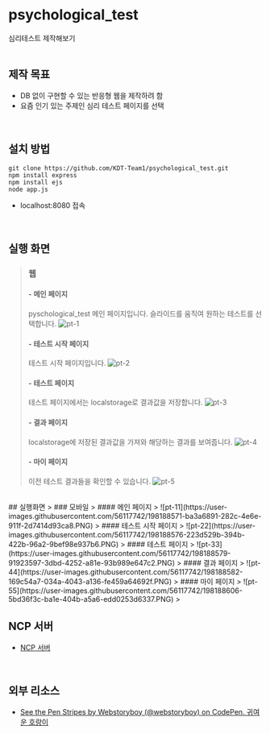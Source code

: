 # psychological_test
심리테스트 제작해보기
<br><br>

## 제작 목표
- DB 없이 구현할 수 있는 반응형 웹을 제작하려 함
- 요즘 인기 있는 주제인 심리 테스트 페이지를 선택
<br>

## 설치 방법
```
git clone https://github.com/KDT-Team1/psychological_test.git
npm install express
npm install ejs
node app.js
```
- localhost:8080 접속
<br>

## 실행 화면
> ### 웹
> #### - 메인 페이지
> pyschological_test 메인 페이지입니다. 슬라이드를 움직여 원하는 테스트를 선택합니다.
> ![pt-1](https://user-images.githubusercontent.com/56117742/198188530-ed6ef449-3ea3-462f-a4a2-7631f679cbfe.PNG)
> #### - 테스트 시작 페이지
> 테스트 시작 페이지입니다.
> ![pt-2](https://user-images.githubusercontent.com/56117742/198188613-cad20196-b42f-4d65-b8ff-6ecdade1a6de.PNG)
> #### - 테스트 페이지
> 테스트 페이지에서는 localstorage로 결과값을 저장합니다.
> ![pt-3](https://user-images.githubusercontent.com/56117742/198188617-936db70d-76ad-4254-9bbf-6794918aca49.PNG)
> #### - 결과 페이지
> localstorage에 저장된 결과값을 가져와 해당하는 결과를 보여줍니다.
> ![pt-4](https://user-images.githubusercontent.com/56117742/198188633-66ce7743-ecc8-454c-b211-251e6b530ca8.PNG)
> #### - 마이 페이지
> 이전 테스트 결과들을 확인할 수 있습니다.
> ![pt-5](https://user-images.githubusercontent.com/56117742/198188565-e5b56b2f-4574-4320-aa21-6d117e35a006.PNG)
<br>
## 실행화면
> ### 모바일
> #### 메인 페이지
> ![pt-11](https://user-images.githubusercontent.com/56117742/198188571-ba3a6891-282c-4e6e-911f-2d7414d93ca8.PNG)
> #### 테스트 시작 페이지
> ![pt-22](https://user-images.githubusercontent.com/56117742/198188576-223d529b-394b-422b-96a2-9bef98e937b6.PNG)
> #### 테스트 페이지
> ![pt-33](https://user-images.githubusercontent.com/56117742/198188579-91923597-3dbd-4252-a81e-93b989e647c2.PNG)
> #### 결과 페이지
> ![pt-44](https://user-images.githubusercontent.com/56117742/198188582-169c54a7-034a-4043-a136-fe459a64692f.PNG)
> #### 마이 페이지
> ![pt-55](https://user-images.githubusercontent.com/56117742/198188606-5bd36f3c-ba1e-404b-a5a6-edd0253d6337.PNG)
> <br>

## NCP 서버
* [NCP 서버](http://115.85.180.118:8080/)
<br>

## 외부 리소스
* [See the Pen Stripes by Webstoryboy (@webstoryboy) on CodePen. 귀여운 호랑이](https://wsss.tistory.com/1825?category=728399)
